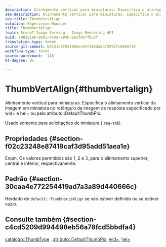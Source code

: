 ```yaml
---
description: Alinhamento vertical para miniaturas. Especifica o alinhamento vertical da imagem em miniatura no retângulo da imagem de resposta especificado por wid= e hei= ou pelo atributo DefaultThumbPix.
seo-description: Alinhamento vertical para miniaturas. Especifica o alinhamento vertical da imagem em miniatura no retângulo da imagem de resposta especificado por wid= e hei= ou pelo atributo DefaultThumbPix.
seo-title: ThumbVertAlign
solution: Experience Manager
title: ThumbVertAlign
topic: Scene7 Image Serving - Image Rendering API
uuid: a90281eb-9681-4b4a-a94b-663f007fb32f
translation-type: tm+mt
source-git-commit: b4331c6f033903ec64f168da0b739927c6066710
workflow-type: tm+mt
source-wordcount: '116'
ht-degree: 0%

---
```



# ThumbVertAlign{#thumbvertalign}

Alinhamento vertical para miniaturas. Especifica o alinhamento vertical da imagem em miniatura no retângulo da imagem de resposta especificado por wid= e hei= ou pelo atributo::DefaultThumbPix.

Usado somente para solicitações de miniatura ( `req=tmb`).

## Propriedades {#section-f02c23248e87419caf3d95add51aea1e}

Enum. Os valores permitidos são 1, 2 e 3, para o alinhamento superior, central e inferior, respectivamente.

## Padrão {#section-30caa4e772254419ad7a3a89d440666c}

Herdado de `default::ThumbHorizAlign` se não estiver definido ou se estiver vazio.

## Consulte também {#section-c4cd5209d994498eb56a78fcd5bbdfa4}

[catálogo::ThumbType](/help/aem-is-ir-api/is-api/image-catalog/image-serving-api-ref/c-image-catalog-reference/c-image-svg-data-reference/c-image-data-reference/r-thumbtype-cat.md) ,  [atributo::DefaultThumbPix](../../../../../is-api/image-catalog/image-serving-api-ref/c-image-catalog-reference/c-attributes-reference/r-defaultthumbpix.md#reference-cf52bb74bed2466e8bc8adb0cacd6141),  [wid=](../../../../../is-api/http-ref/image-serving-api-ref/c-http-protocol-reference/c-command-reference/r-is-http-wid.md#reference-bfeadcb67bf4485f851eb21345527e47),  [hei=](../../../../../is-api/http-ref/image-serving-api-ref/c-http-protocol-reference/c-command-reference/r-is-http-hei.md#reference-6d6f556ccc0e4b98a815e8a5c1944a96)
